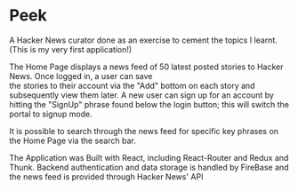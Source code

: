 # Peek
A Hacker News curator done as an exercise to cement the topics I learnt. (This is my very first application!)

The Home Page displays a news feed of 50 latest posted stories to Hacker News. Once logged in, a user can save  
the stories to their account via the "Add" bottom on each story and subsequently view them later.
A new user can sign up for an account by hitting the "SignUp" phrase found below the login button; this will switch the portal to signup mode.

It is possible to search through the news feed for specific key phrases on the Home Page via the search bar.

The Application was Built with React, including React-Router and Redux and Thunk.
Backend authentication and data storage is handled by FireBase and 
the news feed is provided through Hacker News' API
